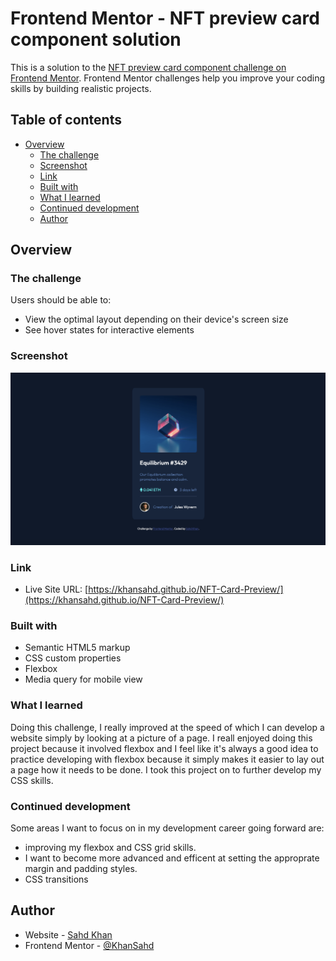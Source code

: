 # Frontend Mentor - NFT preview card component solution

This is a solution to the [NFT preview card component challenge on Frontend Mentor](https://www.frontendmentor.io/challenges/nft-preview-card-component-SbdUL_w0U). Frontend Mentor challenges help you improve your coding skills by building realistic projects. 

## Table of contents

- [Overview](#overview)
  - [The challenge](#the-challenge)
  - [Screenshot](#screenshot)
  - [Link](#links)
  - [Built with](#built-with)
  - [What I learned](#what-i-learned)
  - [Continued development](#continued-development)
  - [Author](#author)

## Overview

### The challenge

Users should be able to:

- View the optimal layout depending on their device's screen size
- See hover states for interactive elements

### Screenshot

![](./images/Screen%20Shot%202022-04-24%20at%204.53.05%20AM.png)
### Link

- Live Site URL: [https://khansahd.github.io/NFT-Card-Preview/](https://khansahd.github.io/NFT-Card-Preview/)

### Built with

- Semantic HTML5 markup
- CSS custom properties
- Flexbox
- Media query for mobile view

### What I learned

Doing this challenge, I really improved at the speed of which I can develop a website simply by looking at a picture of a page.
I reall enjoyed doing this project because it involved flexbox and I feel like it's always a good idea to practice developing with flexbox because it simply makes it easier to lay out a page how it needs to be done. I took this project on to further develop my CSS skills.

### Continued development

Some areas I want to focus on in my development career going forward are:
- improving my flexbox and CSS grid skills.
- I want to become more advanced and efficent at setting the approprate margin and padding styles.
- CSS transitions
## Author

- Website - [Sahd Khan](https://khansahd.github.io/SahdKhan-Portfolio/)
- Frontend Mentor - [@KhanSahd](https://www.frontendmentor.io/profile/KhanSahd)